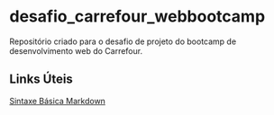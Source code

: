 # desafio_carrefour_webbootcamp
Repositório criado para o desafio de projeto do bootcamp de desenvolvimento web do Carrefour.

## Links Úteis
[Sintaxe Básica Markdown](https://www.markdownguide.org/basic-syntax)
